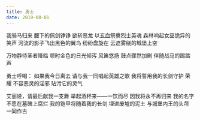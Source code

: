 ```yaml
---
title: 勇士
date: 2019-08-01
---
```


我骑马归来
腰下的佩剑铮铮<!--more-->
欲斩恶龙
以玄血祭奠烈士英魂
森林响起女巫诡异的笑声
河流的影子飞出黑色的翼鸟
纷纷盘旋在
云遮雾绕的城堡上空

万物静待圣者降临
顿时金色的日光倾泻
风笛悠扬
鼓点骤然加剧
伴随战马的踢踏声

勇士呼喝：
如果我今日离去
请与我一同唱起英雄之歌
我将誓用我的长剑守护
荣耀
不容恶灵的淫邪
玷污它的灵气

艾丽娅，请最后献我一支舞
举起酒杯来——一饮而尽
因我将永不再归来
我的名字不愿在墓碑上腐烂
我的铠甲将随着我的长剑
埋进废墟的泥土
与城堡内王的头颅
一同作古